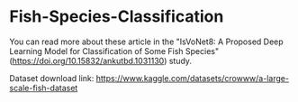 # Fish-Species-Classification
You can read more about these article in the "IsVoNet8: A Proposed Deep Learning Model for Classification of Some Fish Species" (https://doi.org/10.15832/ankutbd.1031130) study.

Dataset download link: https://www.kaggle.com/datasets/crowww/a-large-scale-fish-dataset
